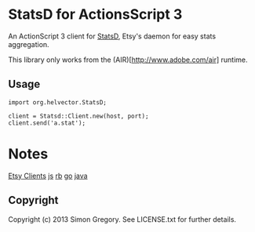 # StatsD for ActionsScript 3

An ActionScript 3 client for [StatsD](https://github.com/etsy/statsd), Etsy's daemon for easy stats aggregation.

This library only works from the (AIR)[http://www.adobe.com/air] runtime.

## Usage

    import org.helvector.StatsD;
    
    client = Statsd::Client.new(host, port);
    client.send('a.stat');

# Notes

[Etsy Clients](https://github.com/etsy/statsd/wiki)
[js](https://github.com/sivy/node-statsd/blob/master/lib/statsd.js)
[rb](https://github.com/reinh/statsd/)
[go](https://github.com/cactus/go-statsd-client/blob/master/statsd/main.go)
[java](https://github.com/youdevise/java-statsd-client/blob/master/src/main/java/com/timgroup/statsd/StatsDClient.java)

## Copyright

Copyright (c) 2013 Simon Gregory. See LICENSE.txt for
further details.
